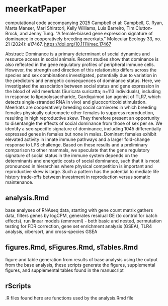 # meerkatPaper

computational code accompanying 2025 Campbell et al:
Campbell, C. Ryan, Marta Manser, Mari Shiratori, Kelly Williams, Luis Barreiro, Tim Clutton‐Brock, and Jenny Tung. "A female‐biased gene expression signature of dominance in cooperatively breeding meerkats." Molecular Ecology 33, no. 21 (2024): e17467. https://doi.org/10.1111/mec.17467

Abstract:
Dominance is a primary determinant of social dynamics and resource access in social animals. Recent studies show that dominance is also reflected in the gene regulatory profiles of peripheral immune cells. However, the strength and direction of this relationship differs across the species and sex combinations investigated, potentially due to variation in the predictors and energetic consequences of dominance status. Here, we investigated the association between social status and gene expression in the blood of wild meerkats (Suricata suricatta; n=113 individuals), including in response to lipopolysaccharide, Gardiquimod (an agonist of TLR7, which detects single-stranded RNA in vivo) and glucocorticoid stimulation. Meerkats are cooperatively breeding social carnivores in which breeding females physically outcompete other females to suppress reproduction, resulting in high reproductive skew. They therefore present an opportunity to disentangle the effects of social dominance from those of sex per se. We identify a sex-specific signature of dominance, including 1045 differentially expressed genes in females but none in males. Dominant females exhibit elevated activity in innate immune pathways and a larger fold-change response to LPS challenge. Based on these results and a preliminary comparison to other mammals, we speculate that the gene regulatory signature of social status in the immune system depends on the determinants and energetic costs of social dominance, such that it is most pronounced in hierarchies where physical competition is important and reproductive skew is large. Such a pattern has the potential to mediate life history trade-offs between investment in reproduction versus somatic maintenance.


## analysis.Rmd
base analyses of RNAseq data, starting with gene count matrix
gathers data, filters genes by logCPM, generates residual GE (to control for batch effects), run linear models (emmreml) - both basic and nested, permutation testing for FDR correction, gene set enrichment analysis (GSEA), TLR4 analysis, cibersort, and cross-species GSEA

## figures.Rmd, sFigures.Rmd, sTables.Rmd
figure and table generation from results of base analysis
using the output from the base analysis, these scripts generate the figures, supplemental figures, and supplemental tables found in the manuscript

## rScripts
.R files found here are functions used by the analysis.Rmd file
